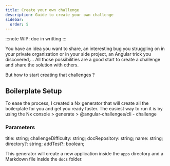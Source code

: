 ```yaml
---
title: Create your own challenge
description: Guide to create your own challenge
sidebar:
  order: 5
---
```


:::note
WIP: doc in writting
:::

You have an idea you want to share, an interesting bug you struggling on in your private organization or in your side project, an Angular trick you discovered,... All those possibilities are a good start to create a challenge and share the solution with others.

But how to start creating that challenges ?

## Boilerplate Setup

To ease the process, I created a Nx generator that will create all the boilerplate for you and get you ready faster. The easiest way to run it is by using the Nx console > generate > @angular-challenges/cli - challenge

### Parameters

title: string;
challengeDifficulty: string;
docRepository: string;
name: string;
directory?: string;
addTest?: boolean;

This generator will create a new application inside the `apps` directory and a Markdown file inside the `docs` folder.

